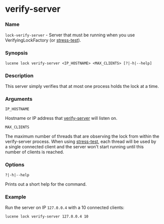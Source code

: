 # verify-server

### Name

`lock-verify-server` - Server that must be running when you use VerifyingLockFactory (or [stress-test](stress-test.md)).

### Synopsis

```console
lucene lock verify-server <IP_HOSTNAME> <MAX_CLIENTS> [?|-h|--help]
```

### Description

This server simply verifies that at most one process holds the lock at a time.

### Arguments

`IP_HOSTNAME`

Hostname or IP address that [verify-server](verify-server.md) will listen on.

`MAX_CLIENTS`

The maximum number of threads that are observing the lock from within the verify-server process. When using [stress-test](stress-test.md), each thread will be used by a single connected client and the server won't start running until this number of clients is reached.

### Options

`?|-h|--help`

Prints out a short help for the command.

### Example

Run the server on IP `127.0.0.4` with a 10 connected clients:

```console
lucene lock verify-server 127.0.0.4 10
```

